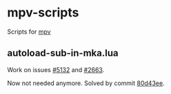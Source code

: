 # mpv-scripts
Scripts for [mpv](https://github.com/mpv-player/mpv)

## autoload-sub-in-mka.lua
Work on issues [#5132](https://github.com/mpv-player/mpv/issues/5132) and [#2663](https://github.com/mpv-player/mpv/issues/2663).

Now not needed anymore. Solved by commit [80d43ee](https://github.com/mpv-player/mpv/commit/80d43ee4e692f13358f134c906ba2c5439ecde5f).
